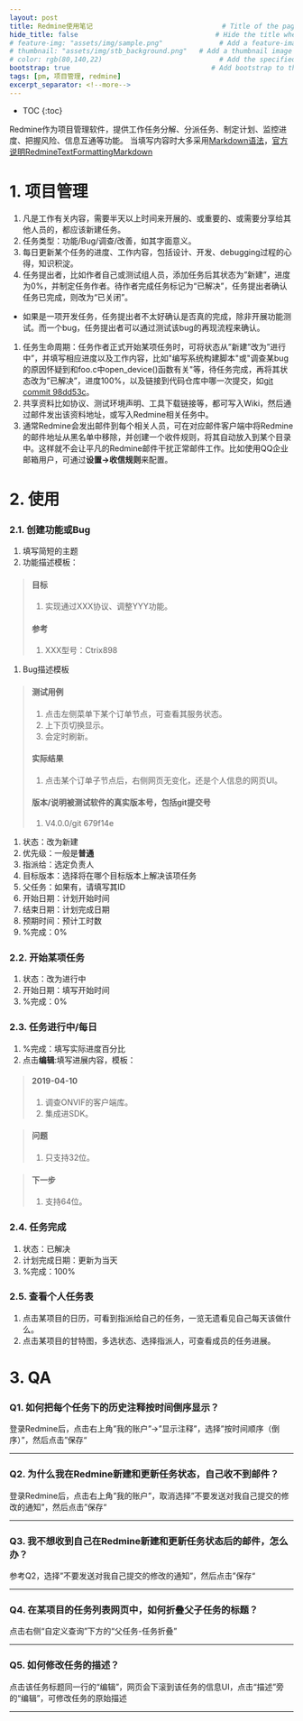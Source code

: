 ```yaml
---
layout: post
title: Redmine使用笔记                                # Title of the page
hide_title: false                                  # Hide the title when displaying the post, but shown in lists of posts
# feature-img: "assets/img/sample.png"              # Add a feature-image to the post
# thumbnail: "assets/img/stb_background.png"   # Add a thumbnail image on blog view
# color: rgb(80,140,22)                             # Add the specified color as feature image, and change link colors in post
bootstrap: true                                   # Add bootstrap to the page
tags: [pm, 项目管理, redmine]
excerpt_separator: <!--more-->
---
```


<!--more-->
* TOC
{:toc}

Redmine作为项目管理软件，提供工作任务分解、分派任务、制定计划、监控进度、把握风险、信息互通等功能。
当填写内容时大多采用[Markdown语法](https://www.appinn.com/markdown/)，[官方说明RedmineTextFormattingMarkdown](http://www.redmine.org/projects/redmine/wiki/RedmineTextFormattingMarkdown)

# 1. 项目管理
1. 凡是工作有关内容，需要半天以上时间来开展的、或重要的、或需要分享给其他人员的，都应该新建任务。
1. 任务类型：功能/Bug/调查/改善，如其字面意义。
1. 每日更新某个任务的进度、工作内容，包括设计、开发、debugging过程的心得，知识积淀。
1. 任务提出者，比如作者自己或测试组人员，添加任务后其状态为”新建”，进度为0%，并制定任务作者。待作者完成任务标记为“已解决”，任务提出者确认任务已完成，则改为“已关闭”。
  * 如果是一项开发任务，任务提出者不太好确认是否真的完成，除非开展功能测试。而一个bug，任务提出者可以通过测试该bug的再现流程来确认。
1. 任务生命周期：任务作者正式开始某项任务时，可将状态从”新建”改为”进行中”，并填写相应进度以及工作内容，比如"编写系统构建脚本"或"调查某bug的原因怀疑到和foo.c中open_device()函数有关"等，待任务完成，再将其状态改为”已解决”，进度100%，以及链接到代码仓库中哪一次提交，如[git commit 98dd53c](https://github.com/GNOME/gtk/commit/98dd53c2c30f8884bd01a8613dab771642aae121)。
1. 共享资料比如协议、测试环境声明、工具下载链接等，都可写入Wiki，然后通过邮件发出该资料地址，或写入Redmine相关任务中。
1. 通常Redmine会发出邮件到每个相关人员，可在对应邮件客户端中将Redmine的邮件地址从黑名单中移除，并创建一个收件规则，将其自动放入到某个目录中。这样就不会让平凡的Redmine邮件干扰正常邮件工作。比如使用QQ企业邮箱用户，可通过**设置->收信规则**来配置。

# 2. 使用

### 2.1. 创建功能或Bug

1. 填写简短的主题
1. 功能描述模板：
>
>#### 目标
>1. 实现通过XXX协议、调整YYY功能。
>
>#### 参考
>1. XXX型号：Ctrix898

1. Bug描述模板
>
>#### 测试用例
>1. 点击左侧菜单下某个订单节点，可查看其服务状态。
>1. 上下页切换显示。
>1. 会定时刷新。
>
>#### 实际结果
>1. 点击某个订单子节点后，右侧网页无变化，还是个人信息的网页UI。
>
>#### 版本/说明被测试软件的真实版本号，包括git提交号
>1. V4.0.0/git 679f14e

1. 状态：改为新建
2. 优先级：一般是**普通**
3. 指派给：选定负责人
4. 目标版本：选择将在哪个目标版本上解决该项任务
5. 父任务：如果有，请填写其ID
6. 开始日期：计划开始时间
7. 结束日期：计划完成日期
8. 预期时间：预计工时数
9. %完成：0%

### 2.2. 开始某项任务

1. 状态：改为进行中
1. 开始日期：填写开始时间
1. %完成：0%

### 2.3. 任务进行中/每日

1. %完成：填写实际进度百分比
1. 点击**编辑**:填写进展内容，模板：

>#### 2019-04-10
>1. 调查ONVIF的客户端库。
>1. 集成进SDK。

>#### 问题
>1. 只支持32位。

>#### 下一步
>1. 支持64位。

### 2.4. 任务完成
1. 状态：已解决
1. 计划完成日期：更新为当天
1. %完成：100%

### 2.5. 查看个人任务表
1. 点击某项目的日历，可看到指派给自己的任务，一览无遗看见自己每天该做什么。
1. 点击某项目的甘特图，多选状态、选择指派人，可查看成员的任务进展。

# 3. QA

### Q1. 如何把每个任务下的历史注释按时间倒序显示？

登录Redmine后，点击右上角”我的账户”->”显示注释”，选择”按时间顺序（倒序）”，然后点击”保存“

***

### Q2. 为什么我在Redmine新建和更新任务状态，自己收不到邮件？
登录Redmine后，点击右上角”我的账户”，取消选择”不要发送对我自己提交的修改的通知”，然后点击”保存“

***

### Q3. 我不想收到自己在Redmine新建和更新任务状态后的邮件，怎么办？
参考Q2，选择”不要发送对我自己提交的修改的通知”，然后点击”保存“

***

### Q4. 在某项目的任务列表网页中，如何折叠父子任务的标题？
点击右侧“自定义查询”下方的“父任务-任务折叠”

***

### Q5. 如何修改任务的描述？
点击该任务标题同一行的“编辑”，网页会下滚到该任务的信息UI，点击“描述”旁的“编辑”，可修改任务的原始描述

***
